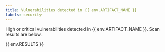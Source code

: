 ```yaml
---
title: Vulnerabilities detected in {{ env.ARTIFACT_NAME }}
labels: security
---
```

High or critical vulnerabilities detected in {{ env.ARTIFACT_NAME }}. Scan results are below:

{{ env.RESULTS }}